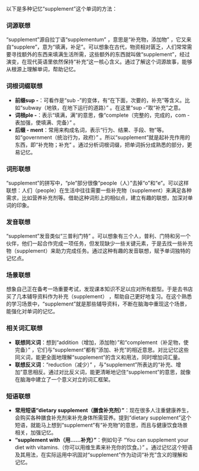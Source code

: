 以下是多种记忆“supplement”这个单词的方法：

### 词源联想
“supplement”源自拉丁语“supplementum” ，意思是“补充物，添加物” ，它又来自“supplere”，意为“填满，补足”。可以想象在古代，物资相对匮乏，人们常常需要寻找额外的东西来填满生活所需，这些额外的东西就叫做“supplement”，经过演变，在现代英语里依然保持“补充”这一核心含义。通过了解这个词源故事，能够从根源上理解单词，帮助记忆。

### 词根词缀联想
- **前缀sup -**：可看作是“sub -”的变体，有“在下面，次要的，补充”等含义。比如“subway（地铁，在地下运行的道路）” 。在这里“sup -”取“补充”之意。
 - **词根ple -**：表示“填满，满”的意思，像“complete（完整的，完成的，com - 表加强，使填满、完备）” 。
 - **后缀 - ment**：常用来构成名词，表示“行为、结果、手段、物”等。如“government（统治行为，政府）” 。所以“supplement”就是起补充作用的东西，即“补充物；补充” 。通过分析词根词缀，把单词拆分成熟悉的部分，更易记忆。

### 词形联想
“supplement”的拼写中，“ple”部分很像“people（人）”去掉“o”和“e”。可以这样联想：人们（people）在生活中往往需要一些补充物（supplement）来满足各种需求，比如营养补充剂等。借助这种词形上的相似点，建立有趣的联想，加深对单词的印象。

### 发音联想
“supplement”发音类似“三普利门特” 。可以想象有三个人，普利、门特和另一个伙伴，他们一起合作完成一项任务，但发现缺少一些关键元素，于是去找一些补充物（supplement）来助力完成任务。通过这种有趣的发音联想，赋予单词独特的记忆点。

### 场景联想
想象自己正在备考一场重要考试，发现课本知识不足以应对所有题型。于是去书店买了几本辅导资料作为补充（supplement） ，帮助自己更好地复习。在这个熟悉的学习场景中，“supplement”就是那些辅导资料，不断在脑海中重现这个场景，能强化对单词的记忆。

### 相关词汇联想
 - **联想同义词**：想到“addition（增加，添加物）”和“complement（补足物，使完备）” ，它们与“supplement”都有“添加、补充”的相近意思。对比记忆这些同义词，能更全面地理解“supplement”的含义和用法，同时增加词汇量。
 - **联想反义词**：“reduction（减少）” ，与“supplement”所表达的“补充、增加”意思相反。通过对比反义词，能更清晰地记住“supplement”的意思，就像在脑海中建立了一个意义对立的词汇框架。

### 短语联想
 - **常用短语“dietary supplement（膳食补充剂）”**：现在很多人注重健康养生，会购买各种膳食补充剂来补充身体所需营养。提到“dietary supplement”这个短语，就能马上想到“supplement”有“补充物”的意思，而且与健康饮食场景相关，加强记忆。
 - **“supplement with（用……补充）”**：例如句子 “You can supplement your diet with vitamins.（你可以用维生素来补充你的饮食。）” 。通过记忆这个短语及其用法，在实际运用中巩固对“supplement”作为动词“补充”含义的理解和记忆。 